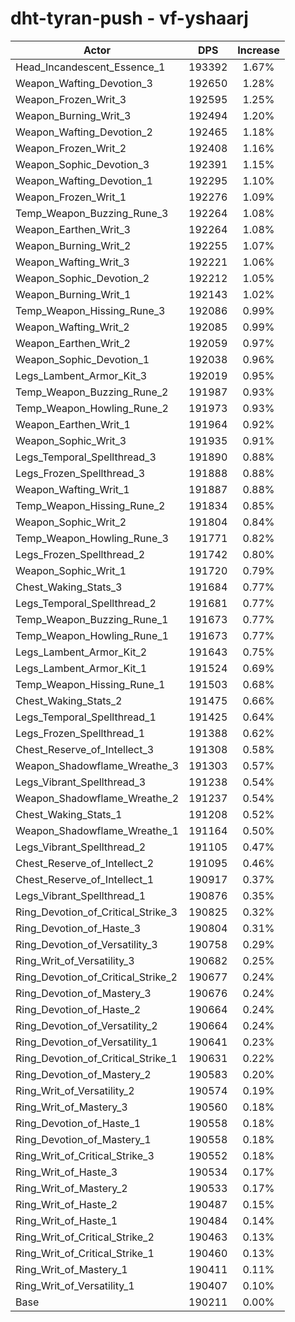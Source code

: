 # dht-tyran-push - vf-yshaarj
| Actor | DPS | Increase |
|---|:---:|:---:|
|Head_Incandescent_Essence_1|193392|1.67%|
|Weapon_Wafting_Devotion_3|192650|1.28%|
|Weapon_Frozen_Writ_3|192595|1.25%|
|Weapon_Burning_Writ_3|192494|1.20%|
|Weapon_Wafting_Devotion_2|192465|1.18%|
|Weapon_Frozen_Writ_2|192408|1.16%|
|Weapon_Sophic_Devotion_3|192391|1.15%|
|Weapon_Wafting_Devotion_1|192295|1.10%|
|Weapon_Frozen_Writ_1|192276|1.09%|
|Temp_Weapon_Buzzing_Rune_3|192264|1.08%|
|Weapon_Earthen_Writ_3|192264|1.08%|
|Weapon_Burning_Writ_2|192255|1.07%|
|Weapon_Wafting_Writ_3|192221|1.06%|
|Weapon_Sophic_Devotion_2|192212|1.05%|
|Weapon_Burning_Writ_1|192143|1.02%|
|Temp_Weapon_Hissing_Rune_3|192086|0.99%|
|Weapon_Wafting_Writ_2|192085|0.99%|
|Weapon_Earthen_Writ_2|192059|0.97%|
|Weapon_Sophic_Devotion_1|192038|0.96%|
|Legs_Lambent_Armor_Kit_3|192019|0.95%|
|Temp_Weapon_Buzzing_Rune_2|191987|0.93%|
|Temp_Weapon_Howling_Rune_2|191973|0.93%|
|Weapon_Earthen_Writ_1|191964|0.92%|
|Weapon_Sophic_Writ_3|191935|0.91%|
|Legs_Temporal_Spellthread_3|191890|0.88%|
|Legs_Frozen_Spellthread_3|191888|0.88%|
|Weapon_Wafting_Writ_1|191887|0.88%|
|Temp_Weapon_Hissing_Rune_2|191834|0.85%|
|Weapon_Sophic_Writ_2|191804|0.84%|
|Temp_Weapon_Howling_Rune_3|191771|0.82%|
|Legs_Frozen_Spellthread_2|191742|0.80%|
|Weapon_Sophic_Writ_1|191720|0.79%|
|Chest_Waking_Stats_3|191684|0.77%|
|Legs_Temporal_Spellthread_2|191681|0.77%|
|Temp_Weapon_Buzzing_Rune_1|191673|0.77%|
|Temp_Weapon_Howling_Rune_1|191673|0.77%|
|Legs_Lambent_Armor_Kit_2|191643|0.75%|
|Legs_Lambent_Armor_Kit_1|191524|0.69%|
|Temp_Weapon_Hissing_Rune_1|191503|0.68%|
|Chest_Waking_Stats_2|191475|0.66%|
|Legs_Temporal_Spellthread_1|191425|0.64%|
|Legs_Frozen_Spellthread_1|191388|0.62%|
|Chest_Reserve_of_Intellect_3|191308|0.58%|
|Weapon_Shadowflame_Wreathe_3|191303|0.57%|
|Legs_Vibrant_Spellthread_3|191238|0.54%|
|Weapon_Shadowflame_Wreathe_2|191237|0.54%|
|Chest_Waking_Stats_1|191208|0.52%|
|Weapon_Shadowflame_Wreathe_1|191164|0.50%|
|Legs_Vibrant_Spellthread_2|191105|0.47%|
|Chest_Reserve_of_Intellect_2|191095|0.46%|
|Chest_Reserve_of_Intellect_1|190917|0.37%|
|Legs_Vibrant_Spellthread_1|190876|0.35%|
|Ring_Devotion_of_Critical_Strike_3|190825|0.32%|
|Ring_Devotion_of_Haste_3|190804|0.31%|
|Ring_Devotion_of_Versatility_3|190758|0.29%|
|Ring_Writ_of_Versatility_3|190682|0.25%|
|Ring_Devotion_of_Critical_Strike_2|190677|0.24%|
|Ring_Devotion_of_Mastery_3|190676|0.24%|
|Ring_Devotion_of_Haste_2|190664|0.24%|
|Ring_Devotion_of_Versatility_2|190664|0.24%|
|Ring_Devotion_of_Versatility_1|190641|0.23%|
|Ring_Devotion_of_Critical_Strike_1|190631|0.22%|
|Ring_Devotion_of_Mastery_2|190583|0.20%|
|Ring_Writ_of_Versatility_2|190574|0.19%|
|Ring_Writ_of_Mastery_3|190560|0.18%|
|Ring_Devotion_of_Haste_1|190558|0.18%|
|Ring_Devotion_of_Mastery_1|190558|0.18%|
|Ring_Writ_of_Critical_Strike_3|190552|0.18%|
|Ring_Writ_of_Haste_3|190534|0.17%|
|Ring_Writ_of_Mastery_2|190533|0.17%|
|Ring_Writ_of_Haste_2|190487|0.15%|
|Ring_Writ_of_Haste_1|190484|0.14%|
|Ring_Writ_of_Critical_Strike_2|190463|0.13%|
|Ring_Writ_of_Critical_Strike_1|190460|0.13%|
|Ring_Writ_of_Mastery_1|190411|0.11%|
|Ring_Writ_of_Versatility_1|190407|0.10%|
|Base|190211|0.00%|
